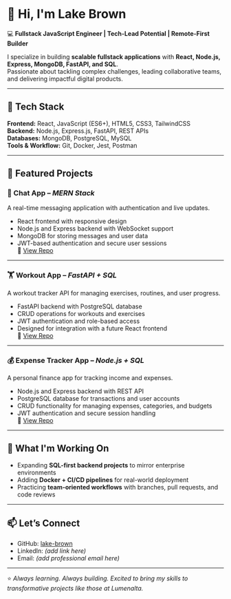 # 👋 Hi, I'm Lake Brown  

💻 **Fullstack JavaScript Engineer | Tech-Lead Potential | Remote-First Builder**  

I specialize in building **scalable fullstack applications** with **React, Node.js, Express, MongoDB, FastAPI, and SQL**.  
Passionate about tackling complex challenges, leading collaborative teams, and delivering impactful digital products.  

---

## 🚀 Tech Stack

**Frontend:** React, JavaScript (ES6+), HTML5, CSS3, TailwindCSS  
**Backend:** Node.js, Express.js, FastAPI, REST APIs  
**Databases:** MongoDB, PostgreSQL, MySQL  
**Tools & Workflow:** Git, Docker, Jest, Postman  

---

## 📌 Featured Projects  

### 💬 Chat App – *MERN Stack*  
A real-time messaging application with authentication and live updates.  
- React frontend with responsive design  
- Node.js and Express backend with WebSocket support  
- MongoDB for storing messages and user data  
- JWT-based authentication and secure user sessions  
🔗 [View Repo](https://github.com/lake-brown/fullstack-Chat-Application)  

---

### 🏋️ Workout App – *FastAPI + SQL*  
A workout tracker API for managing exercises, routines, and user progress.  
- FastAPI backend with PostgreSQL database  
- CRUD operations for workouts and exercises  
- JWT authentication and role-based access  
- Designed for integration with a future React frontend  
🔗 [View Repo](https://github.com/lake-brown/Workout-App)  

---

### 💰 Expense Tracker App – *Node.js + SQL*  
A personal finance app for tracking income and expenses.  
- Node.js and Express backend with REST API  
- PostgreSQL database for transactions and user accounts  
- CRUD functionality for managing expenses, categories, and budgets  
- JWT authentication and secure session handling  
🔗 [View Repo](#)  

---

## 🌱 What I'm Working On
- Expanding **SQL-first backend projects** to mirror enterprise environments  
- Adding **Docker + CI/CD pipelines** for real-world deployment  
- Practicing **team-oriented workflows** with branches, pull requests, and code reviews  

---

## 📫 Let’s Connect
- GitHub: [lake-brown](https://github.com/lake-brown)  
- LinkedIn: *(add link here)*  
- Email: *(add professional email here)*  

---

⭐ *Always learning. Always building. Excited to bring my skills to transformative projects like those at Lumenalta.*
